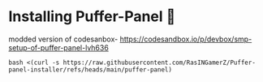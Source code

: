 # Installing Puffer-Panel 🎁
modded version of codesanbox- https://codesandbox.io/p/devbox/smp-setup-of-puffer-panel-lvh636 

`bash <(curl -s https://raw.githubusercontent.com/RasINGamerZ/Puffer-panel-installer/refs/heads/main/puffer-panel)`
